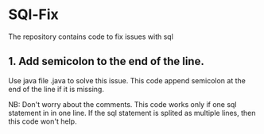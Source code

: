 # SQl-Fix
The repository contains code to fix issues with sql

## 1. Add semicolon to the end of the line.
   Use java file .java to solve this issue.
   This code append semicolon at the end of the line if it is missing.
   
   
   NB: Don't worry about the comments.
   This code works only if one sql statement in in one line. If the sql statement is splited as multiple lines, then this code won't help.
   
